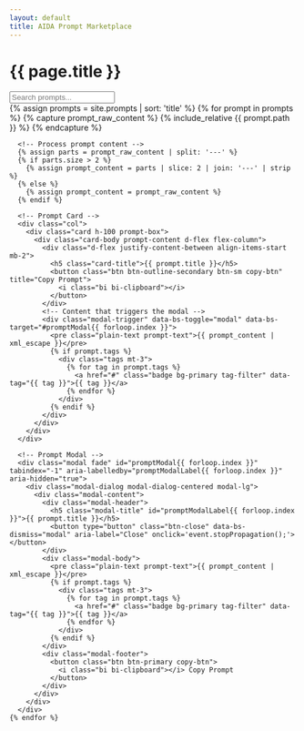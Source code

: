 ```yaml
---
layout: default
title: AIDA Prompt Marketplace
---
```


<div class="container">

  <!-- Header -->
  <h1 class="my-5 text-center">{{ page.title }}</h1>

  <!-- Search Input -->
  <div class="input-group mb-4">
    <input type="text" id="searchInput" class="form-control" placeholder="Search prompts..." onkeyup="filterPrompts()">
    <span class="input-group-text"><i class="bi bi-search"></i></span>
  </div>

  <!-- Prompts Grid -->
  <div class="row row-cols-1 row-cols-sm-2 row-cols-md-3 g-4">
    {% assign prompts = site.prompts | sort: 'title' %}
    {% for prompt in prompts %}
      {% capture prompt_raw_content %}
        {% include_relative {{ prompt.path }} %}
      {% endcapture %}

      <!-- Process prompt content -->
      {% assign parts = prompt_raw_content | split: '---' %}
      {% if parts.size > 2 %}
        {% assign prompt_content = parts | slice: 2 | join: '---' | strip %}
      {% else %}
        {% assign prompt_content = prompt_raw_content %}
      {% endif %}

      <!-- Prompt Card -->
      <div class="col">
        <div class="card h-100 prompt-box">
          <div class="card-body prompt-content d-flex flex-column">
            <div class="d-flex justify-content-between align-items-start mb-2">
              <h5 class="card-title">{{ prompt.title }}</h5>
              <button class="btn btn-outline-secondary btn-sm copy-btn" title="Copy Prompt">
                <i class="bi bi-clipboard"></i>
              </button>
            </div>
            <!-- Content that triggers the modal -->
            <div class="modal-trigger" data-bs-toggle="modal" data-bs-target="#promptModal{{ forloop.index }}">
              <pre class="plain-text prompt-text">{{ prompt_content | xml_escape }}</pre>
              {% if prompt.tags %}
                <div class="tags mt-3">
                  {% for tag in prompt.tags %}
                    <a href="#" class="badge bg-primary tag-filter" data-tag="{{ tag }}">{{ tag }}</a>
                  {% endfor %}
                </div>
              {% endif %}
            </div>
          </div>
        </div>
      </div>

      <!-- Prompt Modal -->
      <div class="modal fade" id="promptModal{{ forloop.index }}" tabindex="-1" aria-labelledby="promptModalLabel{{ forloop.index }}" aria-hidden="true">
        <div class="modal-dialog modal-dialog-centered modal-lg">
          <div class="modal-content">
            <div class="modal-header">
              <h5 class="modal-title" id="promptModalLabel{{ forloop.index }}">{{ prompt.title }}</h5>
              <button type="button" class="btn-close" data-bs-dismiss="modal" aria-label="Close" onclick='event.stopPropagation();'></button>
            </div>
            <div class="modal-body">
              <pre class="plain-text prompt-text">{{ prompt_content | xml_escape }}</pre>
              {% if prompt.tags %}
                <div class="tags mt-3">
                  {% for tag in prompt.tags %}
                    <a href="#" class="badge bg-primary tag-filter" data-tag="{{ tag }}">{{ tag }}</a>
                  {% endfor %}
                </div>
              {% endif %}
            </div>
            <div class="modal-footer">
              <button class="btn btn-primary copy-btn">
                <i class="bi bi-clipboard"></i> Copy Prompt
              </button>
            </div>
          </div>
        </div>
      </div>
    {% endfor %}
  </div>
</div>

<!-- JavaScript Functions -->
<script>
  document.addEventListener('DOMContentLoaded', function() {

    // Copy to Clipboard function with Toast notification
    function copyToClipboard(text) {
      navigator.clipboard.writeText(text).then(function() {
        // Show Bootstrap 5 toast
        var toastEl = document.getElementById('copyToast');
        var toast = new bootstrap.Toast(toastEl);
        toast.show();
      }, function(err) {
        alert('Could not copy text: ', err);
      });
    }

    // Add event listeners to copy buttons
    var copyButtons = document.querySelectorAll('.copy-btn');
    copyButtons.forEach(function(button) {
      button.addEventListener('click', function(e) {
        e.stopPropagation(); // Prevent the event from bubbling up
        e.preventDefault();  // Prevent default action (if any)

        var promptContainer = this.closest('.prompt-box, .modal-content');
        if (promptContainer) {
          var promptContentElement = promptContainer.querySelector('.prompt-text');
          if (promptContentElement) {
            var text = promptContentElement.textContent || promptContentElement.innerText;
            copyToClipboard(text.trim());
          } else {
            alert('Prompt content not found.');
          }
        } else {
          alert('Prompt container not found.');
        }
      });
    });

    // Filter Prompts based on input
    window.filterPrompts = function() {
      var input = document.getElementById('searchInput').value.toLowerCase().trim();
      var prompts = document.getElementsByClassName('prompt-box');

      for (var i = 0; i < prompts.length; i++) {
        var title = prompts[i].querySelector('.card-title').innerText.toLowerCase();
        var content = prompts[i].querySelector('.prompt-text').innerText.toLowerCase();
        var tags = prompts[i].querySelector('.tags') ? prompts[i].querySelector('.tags').innerText.toLowerCase() : '';

        var match = title.includes(input) || content.includes(input) || tags.includes(input);

        if (match || input === '') {
          prompts[i].parentElement.style.display = "";
        } else {
          prompts[i].parentElement.style.display = "none";
        }
      }
    }

    // Tag filtering
    var tagLinks = document.getElementsByClassName('tag-filter');
    Array.prototype.forEach.call(tagLinks, function(link) {
      link.addEventListener('click', function(e) {
        e.preventDefault();
        e.stopPropagation(); // Prevent the modal from opening when clicking on a tag
        document.getElementById('searchInput').value = e.target.getAttribute('data-tag');
        filterPrompts();
      });
    });

  });
</script>